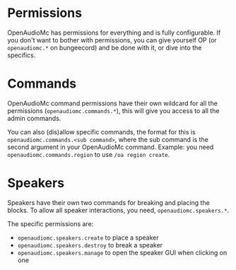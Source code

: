 [//]: # (TITLE:Permissions)
[//]: # (DESCRIPTION:Full permission guide of all commands and features)
[//]: # (TAGS:permissions,permission,installation)

# Permissions
OpenAudioMc has permissions for everything and is fully configurable.
If you don't want to bother with permissions, you can give yourself OP (or `openaudiomc.*` on bungeecord) and be done with it, or dive into the specifics.

# Commands
OpenAudioMc command permissions have their own wildcard for all the permissions (`openaudiomc.commands.*`), this will give you access to all the admin commands.

You can also (dis)allow specific commands, the format for this is `openaudiomc.commands.<sub command>`, where the sub command is the second argument in your OpenAudioMc command.
Example: you need `openaudiomc.commands.region` to use `/oa region create`.

# Speakers
Speakers have their own two commands for breaking and placing the blocks.
To allow all speaker interactions, you need, `openaudiomc.speakers.*`.

The specific permissions are:
 - `openaudiomc.speakers.create` to place a speaker
 - `openaudiomc.speakers.destroy` to break a speaker
 - `openaudiomc.speakers.manage` to open the speaker GUI when clicking on one
 